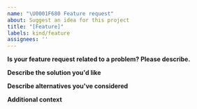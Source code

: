 ```yaml
---
name: "\U0001F680 Feature request"
about: Suggest an idea for this project
title: "[Feature]"
labels: kind/feature
assignees: ''
---
```


**Is your feature request related to a problem? Please describe.**

<!--
A clear and concise description of what the problem is. Ex. I'm always frustrated when [...]
-->

**Describe the solution you'd like**

<!--
A clear and concise description of what you want to happen.
-->

**Describe alternatives you've considered**

<!--
A clear and concise description of any alternative solutions or features you've considered.
-->

**Additional context**

<!--
Add any other context or screenshots about the feature request here.
-->
